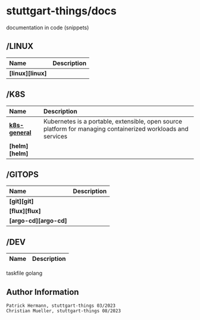 # stuttgart-things/docs

documentation in code (snippets)

## /LINUX

|                     Name | Description                                                                                      |
| :----------------------- | :----------------------------------------------------------------------------------------------- |
| **[linux][linux]** |  |

## /K8S

|                     Name | Description                                                                                      |
| :----------------------- | :----------------------------------------------------------------------------------------------- |
| **[k8s-general][k8s]** | Kubernetes is a portable, extensible, open source platform for managing containerized workloads and services |
| **[helm][helm]** |  |

## /GITOPS

|                     Name | Description                                                                                      |
| :----------------------- | :----------------------------------------------------------------------------------------------- |
| **[git][git]** |  |
| **[flux][flux]** |  |
| **[argo-cd][argo-cd]** |  |

## /DEV

|                     Name | Description                                                                                      |
| :----------------------- | :----------------------------------------------------------------------------------------------- |
taskfile
golang


[k8s]: https://github.com/stuttgart-things/docs/blob/main/k8s.md

Author Information
------------------
```
Patrick Hermann, stuttgart-things 03/2023
Christian Mueller, stuttgart-things 08/2023
```
